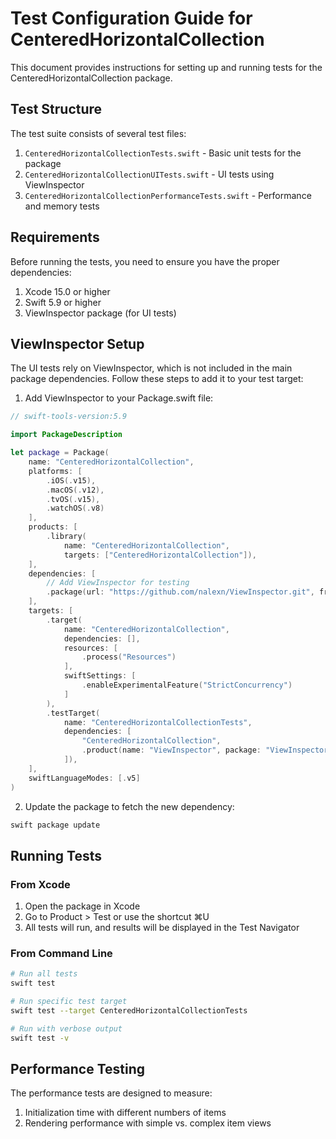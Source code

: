 # Test Configuration Guide for CenteredHorizontalCollection

This document provides instructions for setting up and running tests for the CenteredHorizontalCollection package.

## Test Structure

The test suite consists of several test files:

1. `CenteredHorizontalCollectionTests.swift` - Basic unit tests for the package
2. `CenteredHorizontalCollectionUITests.swift` - UI tests using ViewInspector
3. `CenteredHorizontalCollectionPerformanceTests.swift` - Performance and memory tests

## Requirements

Before running the tests, you need to ensure you have the proper dependencies:

1. Xcode 15.0 or higher
2. Swift 5.9 or higher
3. ViewInspector package (for UI tests)

## ViewInspector Setup

The UI tests rely on ViewInspector, which is not included in the main package dependencies. Follow these steps to add it to your test target:

1. Add ViewInspector to your Package.swift file:

```swift
// swift-tools-version:5.9

import PackageDescription

let package = Package(
    name: "CenteredHorizontalCollection",
    platforms: [
        .iOS(.v15),
        .macOS(.v12),
        .tvOS(.v15),
        .watchOS(.v8)
    ],
    products: [
        .library(
            name: "CenteredHorizontalCollection",
            targets: ["CenteredHorizontalCollection"]),
    ],
    dependencies: [
        // Add ViewInspector for testing
        .package(url: "https://github.com/nalexn/ViewInspector.git", from: "0.9.0"),
    ],
    targets: [
        .target(
            name: "CenteredHorizontalCollection",
            dependencies: [],
            resources: [
                .process("Resources")
            ],
            swiftSettings: [
                .enableExperimentalFeature("StrictConcurrency")
            ]
        ),
        .testTarget(
            name: "CenteredHorizontalCollectionTests",
            dependencies: [
                "CenteredHorizontalCollection",
                .product(name: "ViewInspector", package: "ViewInspector") // Add ViewInspector dependency here
            ]),
    ],
    swiftLanguageModes: [.v5]
)
```

2. Update the package to fetch the new dependency:

```bash
swift package update
```

## Running Tests

### From Xcode

1. Open the package in Xcode
2. Go to Product > Test or use the shortcut ⌘U
3. All tests will run, and results will be displayed in the Test Navigator

### From Command Line

```bash
# Run all tests
swift test

# Run specific test target
swift test --target CenteredHorizontalCollectionTests

# Run with verbose output
swift test -v
```

## Performance Testing

The performance tests are designed to measure:

1. Initialization time with different numbers of items
2. Rendering performance with simple vs. complex item views